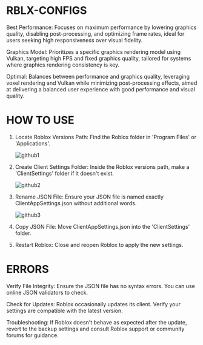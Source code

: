 # RBLX-CONFIGS

Best Performance: Focuses on maximum performance by lowering graphics quality, disabling post-processing, and optimizing frame rates, ideal for users seeking high responsiveness over visual fidelity.

Graphics Model: Prioritizes a specific graphics rendering model using Vulkan, targeting high FPS and fixed graphics quality, tailored for systems where graphics rendering consistency is key.

Optimal: Balances between performance and graphics quality, leveraging voxel rendering and Vulkan while minimizing post-processing effects, aimed at delivering a balanced user experience with good performance and visual quality.

# HOW TO USE
1. Locate Roblox Versions Path: Find the Roblox folder in 'Program Files' or 'Applications'.
   
   ![github1](https://github.com/hushye/RBLX-CONFIGS/assets/160303001/4c05a31a-1952-444f-956e-11e162972ea9)
  
2. Create Client Settings Folder: Inside the Roblox versions path, make a 'ClientSettings' folder if it doesn't exist.
   
   ![github2](https://github.com/hushye/RBLX-CONFIGS/assets/160303001/cd138ffc-dce4-4419-bd55-d0c182a4c948)
   
3. Rename JSON File: Ensure your JSON file is named exactly ClientAppSettings.json without additional words.
 
   ![github3](https://github.com/hushye/RBLX-CONFIGS/assets/160303001/3476a9bd-49e1-460f-8c24-e6390683db2d)
   
4. Copy JSON File: Move ClientAppSettings.json into the 'ClientSettings' folder.
5. Restart Roblox: Close and reopen Roblox to apply the new settings.

# ERRORS
Verify File Integrity: Ensure the JSON file has no syntax errors. You can use online JSON validators to check.

Check for Updates: Roblox occasionally updates its client. Verify your settings are compatible with the latest version.

Troubleshooting: If Roblox doesn't behave as expected after the update, revert to the backup settings and consult Roblox support or community forums for guidance.


